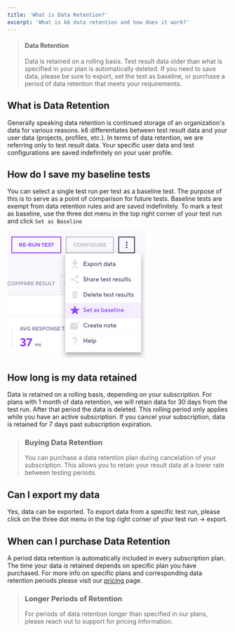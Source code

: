```yaml
---
title: 'What is Data Retention?'
excerpt: 'What is k6 data retention and how does it work?'
---
```


<Blockquote mod="warning">

#### Data Retention

Data is retained on a rolling basis. Test result data older than what is specified in your plan is automatically deleted. If you need to save data, please be sure to export, set the test as baseline, or purchase a period of data retention that meets your requirements.

</Blockquote>

## What is Data Retention

Generally speaking data retention is continued storage of an organization's data for various reasons. k6 differentiates between test result data and your user data (projects, profiles, etc.). In terms of data retention, we are referring only to test result data. Your specific user data and test configurations are saved indefinitely on your user profile.

## How do I save my baseline tests

You can select a single test run per test as a baseline test. The purpose of this is to serve as a point of comparison for future tests. Baseline tests are exempt from data retention rules and are saved indefinitely. To mark a test as baseline, use the three dot menu in the top right corner of your test run and click `Set as Baseline`

![Set as baseline](images/02-data-retention/set-as-baseline.png)

## How long is my data retained

Data is retained on a rolling basis, depending on your subscription. For plans with 1 month of data retention, we will retain data for 30 days from the test run. After that period the data is deleted. This rolling period only applies while you have an active subscription. If you cancel your subscription, data is retained for 7 days past subscription expiration.

> ### Buying Data Retention
>
> You can purchase a data retention plan during cancelation of your subscription. This allows you to retain your result data at a lower rate between testing periods.

## Can I export my data

Yes, data can be exported. To export data from a specific test run, please click on the three dot menu in the top right corner of your test run -> export.

## When can I purchase Data Retention

A period data retention is automatically included in every subscription plan. The time your data is retained depends on specific plan you have purchased. For more info on specific plans and corresponding data retention periods please visit our [pricing](https://k6.io/pricing/) page.

> ### Longer Periods of Retention
>
> For periods of data retention longer than specified in our plans, please reach out to support for pricing information.
